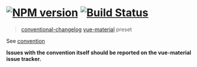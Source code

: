 #  [![NPM version][npm-image]][npm-url] [![Build Status][travis-image]][travis-url]

> [conventional-changelog](https://github.com/ajoslin/conventional-changelog) [vue-material](https://github.com/vuematerial/vue-material) preset


See [convention](convention.md)

**Issues with the convention itself should be reported on the vue-material issue tracker.**

[npm-image]: https://badge.fury.io/js/conventional-changelog-vue-material.svg
[npm-url]: https://npmjs.org/package/conventional-changelog-vue-material
[travis-image]: https://travis-ci.org/vuematerial/conventional-changelog-vue-material.svg?branch=master
[travis-url]: https://travis-ci.org/vuematerial/conventional-changelog-vue-material
